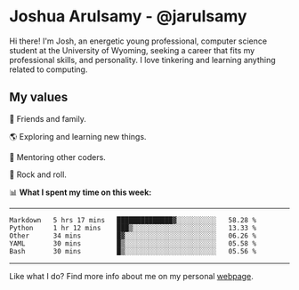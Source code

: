 # Joshua Arulsamy - @jarulsamy

Hi there! I'm Josh, an energetic young professional, computer science student at the University of Wyoming, seeking a career that fits my professional skills, and personality. I love tinkering and learning anything related to computing.

## My values

:yellow_heart: Friends and family.

:earth_americas: Exploring and learning new things.

:book: Mentoring other coders.

:guitar: Rock and roll.

:bar_chart: **What I spent my time on this week:**

------
<!--START_SECTION:waka-->
```text
Markdown   5 hrs 17 mins   ██████████████▓░░░░░░░░░░   58.28 % 
Python     1 hr 12 mins    ███▒░░░░░░░░░░░░░░░░░░░░░   13.33 % 
Other      34 mins         █▓░░░░░░░░░░░░░░░░░░░░░░░   06.26 % 
YAML       30 mins         █▒░░░░░░░░░░░░░░░░░░░░░░░   05.58 % 
Bash       30 mins         █▒░░░░░░░░░░░░░░░░░░░░░░░   05.56 % 
```
<!--END_SECTION:waka-->
------

Like what I do? Find more info about me on my personal [webpage](https://arulsamy.me).
